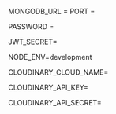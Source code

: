 MONGODB_URL = 
PORT = 

PASSWORD = 

JWT_SECRET=

NODE_ENV=development

CLOUDINARY_CLOUD_NAME=

CLOUDINARY_API_KEY=

CLOUDINARY_API_SECRET=